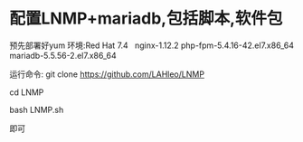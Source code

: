# 配置LNMP+mariadb,包括脚本,软件包
预先部署好yum
环境:Red Hat 7.4   
nginx-1.12.2
php-fpm-5.4.16-42.el7.x86_64
mariadb-5.5.56-2.el7.x86_64

运行命令:
git clone https://github.com/LAHleo/LNMP

cd LNMP

bash LNMP.sh

即可
